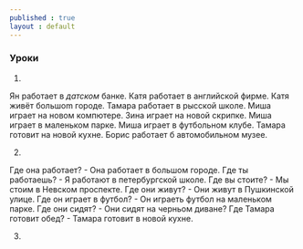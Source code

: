 ```yaml
---
published : true
layout : default
---
```


### Уроки

1. 
Ян работает в *датском* банке. Катя работает в английской фирме. Катя живёт большоm городе.
Тамара работает в рысской школе. Миша играет на новом компютере. Зина играет на новой скрипке. 
Миша играет в маленьком парке. Миша играет в футбольном клубе.
Тамара готовит на новой кухне. Борис работает б автомобильном музее. 

2.
Где она работает? - Она работает в большом городе. 
Где ты работаешь? - Я работают в петербургской школе.
Где вы стоите?    - Мы стоим в Невском проспекте.
Где они живут?    - Они живут в Пушкинской улице.
Где он играет в футбол? - Он играеть футбол на маленьком парке.
Где они сидят?     - Они сидят на черньом диване? 
Где Тамара готовит обед? - Тамара готовит в новой кухне.

3. 
